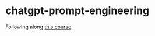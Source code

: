 # chatgpt-prompt-engineering

Following along [this course](https://www.deeplearning.ai/short-courses/chatgpt-prompt-engineering-for-developers/).